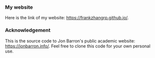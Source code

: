 ### My website

Here is the link of my website: https://frankzhangrp.github.io/.

### Acknowledgement
This is the source code to Jon Barron's public academic website: https://jonbarron.info/. Feel free to clone this code for your own personal use.

